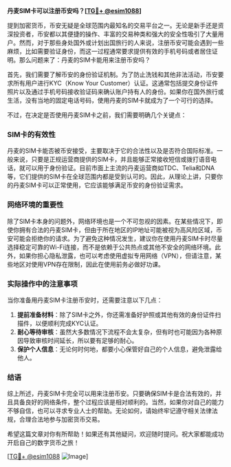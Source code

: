 **丹麦SIM卡可以注册币安吗？[[TG💪+ @esim1088](https://t.me/s/esim1088)]**

提到加密货币，币安无疑是全球范围内最知名的交易平台之一。无论是新手还是资深投资者，币安都以其便捷的操作、丰富的交易种类和强大的安全性吸引了大量用户。然而，对于那些身处国外或计划出国旅行的人来说，注册币安可能会遇到一些麻烦，比如需要验证身份，而这一过程通常要求提供有效的手机号码或者居住证明。那么问题来了：丹麦的SIM卡能用来注册币安吗？

首先，我们需要了解币安的身份验证机制。为了防止洗钱和其他非法活动，币安要求所有用户进行KYC（Know Your Customer）认证。这通常包括提交身份证件照片以及通过手机号码接收验证码来确认账户持有人的身份。如果你在国外旅行或生活，没有当地的固定电话号码，使用丹麦的SIM卡就成为了一个可行的选择。

不过，在决定是否使用丹麦SIM卡之前，我们需要明确几个关键点：

### SIM卡的有效性

丹麦的SIM卡能否被币安接受，主要取决于它的合法性以及是否符合国际标准。一般来说，只要是正规运营商提供的SIM卡，并且能够正常接收短信或拨打语音电话，就可以用于身份验证。目前市面上主流的丹麦运营商如TDC、Telia和DNA等，它们提供的SIM卡在全球范围内都是受到认可的。因此，从理论上讲，只要你的丹麦SIM卡可以正常使用，它应该能够满足币安的身份验证需求。

### 网络环境的重要性

除了SIM卡本身的问题外，网络环境也是一个不可忽视的因素。在某些情况下，即使你拥有合法的丹麦SIM卡，但由于所在地区的IP地址可能被视为高风险区域，币安可能会拒绝你的请求。为了避免这种情况发生，建议你在使用丹麦SIM卡时尽量选择稳定可靠的Wi-Fi连接，而不是依赖于公共热点或其他不安全的网络环境。此外，如果你担心隐私泄露，也可以考虑使用虚拟专用网络（VPN），但请注意，某些地区对使用VPN存在限制，因此在使用前务必做好功课。

### 实际操作中的注意事项

当你准备用丹麦SIM卡注册币安时，还需要注意以下几点：

1. **提前准备材料**：除了SIM卡之外，你还需准备好护照或其他有效的身份证件扫描件，以便顺利完成KYC认证。
2. **耐心等待审核**：虽然大多数情况下流程不会太复杂，但有时也可能因为各种原因导致审核时间延长，所以要有足够的耐心。
3. **保护个人信息**：无论何时何地，都要小心保管好自己的个人信息，避免泄露给他人。

### 结语

综上所述，丹麦SIM卡完全可以用来注册币安。只要确保SIM卡是合法有效的，并且具备良好的网络条件，整个过程应该是相对顺利的。当然，如果你对自己的能力不够自信，也可以寻求专业人士的帮助。无论如何，请始终牢记遵守相关法律法规，合理合法地参与加密货币交易。

希望这篇文章对你有所帮助！如果还有其他疑问，欢迎随时提问。祝大家都能成功开启自己的数字货币之旅！

[[TG💪+ @esim1088](https://t.me/s/esim1088) ![Image](https://i.postimg.cc/4NQfJmqS/Snipaste-2025-05-13-00-14-12.png)]